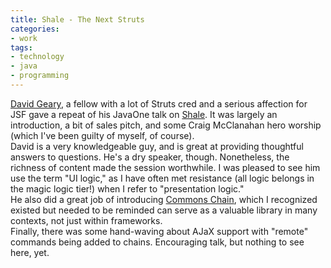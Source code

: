 ```yaml
---
title: Shale - The Next Struts
categories:
- work
tags:
- technology
- java
- programming
---
```


[David Geary][1], a fellow with a lot of Struts cred and a serious affection for JSF gave a repeat of his JavaOne talk on [Shale][2].  It was largely an introduction, a bit of sales pitch, and some Craig McClanahan hero worship (which I've been guilty of myself, of course).  
David is a very knowledgeable guy, and is great at providing thoughtful answers to questions.  He's a dry speaker, though.  Nonetheless, the richness of content made the session worthwhile.  I was pleased to see him use the term "UI logic," as I have often met resistance (all logic belongs in the magic logic tier!) when I refer to "presentation logic."  
He also did a great job of introducing [Commons Chain][3], which I recognized existed but needed to be reminded can serve as a valuable library in many contexts, not just within frameworks.  
Finally, there was some hand-waving about AJaX support with "remote" commands being added to chains.  Encouraging talk, but nothing to see here, yet.

   [1]: http://www.jroller.com/page/dgeary
   [2]: /2005/03/21/shale.html
   [3]: http://jakarta.apache.org/commons/chain/
